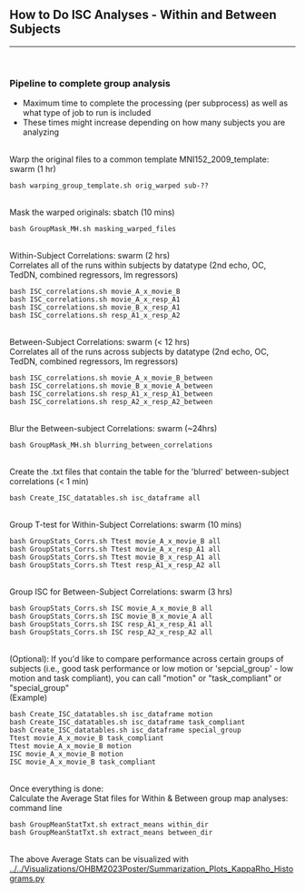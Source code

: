 ## How to Do ISC Analyses - Within and Between Subjects
---
<br>

### Pipeline to complete group analysis
* Maximum time to complete the processing (per subprocess) as well as what type of job to run is included
* These times might increase depending on how many subjects you are analyzing

<br>Warp the original files to a common template MNI152_2009_template: swarm (1 hr)
```
bash warping_group_template.sh orig_warped sub-??
```

<br>Mask the warped originals: sbatch (10 mins)
```
bash GroupMask_MH.sh masking_warped_files
```

<br>Within-Subject Correlations: swarm (2 hrs)
<br>Correlates all of the runs within subjects by datatype (2nd echo, OC, TedDN, combined regressors, lm regressors)
```
bash ISC_correlations.sh movie_A_x_movie_B
bash ISC_correlations.sh movie_A_x_resp_A1
bash ISC_correlations.sh movie_B_x_resp_A1
bash ISC_correlations.sh resp_A1_x_resp_A2
```

<br>Between-Subject Correlations: swarm (< 12 hrs)
<br>Correlates all of the runs across subjects by datatype (2nd echo, OC, TedDN, combined regressors, lm regressors)
```
bash ISC_correlations.sh movie_A_x_movie_B_between
bash ISC_correlations.sh movie_B_x_movie_A_between
bash ISC_correlations.sh resp_A1_x_resp_A1_between
bash ISC_correlations.sh resp_A2_x_resp_A2_between
```

<br>Blur the Between-subject Correlations: swarm (~24hrs)
```
bash GroupMask_MH.sh blurring_between_correlations
```

<br>Create the .txt files that contain the table for the 'blurred' between-subject correlations (< 1 min)
```
bash Create_ISC_datatables.sh isc_dataframe all
```

<br>Group T-test for Within-Subject Correlations: swarm (10 mins)
```
bash GroupStats_Corrs.sh Ttest movie_A_x_movie_B all
bash GroupStats_Corrs.sh Ttest movie_A_x_resp_A1 all
bash GroupStats_Corrs.sh Ttest movie_B_x_resp_A1 all
bash GroupStats_Corrs.sh Ttest resp_A1_x_resp_A2 all
```

<br>Group ISC for Between-Subject Correlations: swarm (3 hrs)
```
bash GroupStats_Corrs.sh ISC movie_A_x_movie_B all
bash GroupStats_Corrs.sh ISC movie_B_x_movie_A all
bash GroupStats_Corrs.sh ISC resp_A1_x_resp_A1 all
bash GroupStats_Corrs.sh ISC resp_A2_x_resp_A2 all
```

<br>(Optional): If you'd like to compare performance across certain groups of subjects (i.e., good task performance or low motion or 'sepcial_group' - low motion and task compliant), you can call "motion" or "task_compliant" or "special_group"
<br>(Example)
```
bash Create_ISC_datatables.sh isc_dataframe motion
bash Create_ISC_datatables.sh isc_dataframe task_compliant
bash Create_ISC_datatables.sh isc_dataframe special_group
Ttest movie_A_x_movie_B task_compliant
Ttest movie_A_x_movie_B motion
ISC movie_A_x_movie_B motion
ISC movie_A_x_movie_B task_compliant
```

<br>Once everything is done:
<br>Calculate the Average Stat files for Within & Between group map analyses: command line
```
bash GroupMeanStatTxt.sh extract_means within_dir
bash GroupMeanStatTxt.sh extract_means between_dir
```

<br>The above Average Stats can be visualized with [../../Visualizations/OHBM2023Poster/Summarization_Plots_KappaRho_Histograms.py](../../Visualizations/OHBM2023Poster/Summarization_Plots_KappaRho_Histograms.py)


